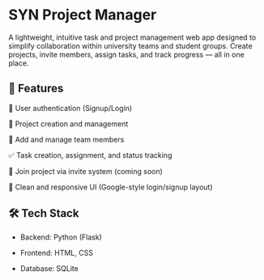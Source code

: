 # SYN Project Manager
A lightweight, intuitive task and project management web app designed to simplify collaboration within university teams and student groups. Create projects, invite members, assign tasks, and track progress — all in one place.

## 🚀 Features
🔐 User authentication (Signup/Login)

📁 Project creation and management

👥 Add and manage team members

✅ Task creation, assignment, and status tracking

📩 Join project via invite system (coming soon)

🔎 Clean and responsive UI (Google-style login/signup layout)

## 🛠️ Tech Stack
- Backend: Python (Flask)

- Frontend: HTML, CSS

- Database: SQLite
